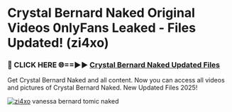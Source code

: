 # Crystal Bernard Naked Original Videos 0nlyFans Leaked - Files Updated! (zi4xo)

<h3>🔴 CLICK HERE 🌐==►► <a href="https://tinyurl.com/yckcrads" rel="nofollow">Crystal Bernard Naked Updated Files</a></h3>

Get Crystal Bernard Naked and all content. Now you can access all videos and pictures of Crystal Bernard Naked. New Updated Files 2025!

[![zi4xo](https://i.imgur.com/hpKpOFt.gif)](https://tinyurl.com/yckcrads)
vanessa bernard tomic naked